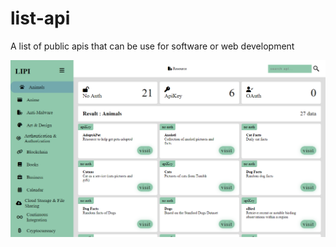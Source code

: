 # list-api
A list of public apis that can be use for software or web development

![screenshootAPP](/asset/images/lipiss.png)